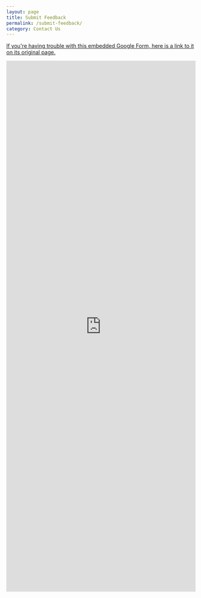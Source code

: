```yaml
---
layout: page
title: Submit Feedback
permalink: /submit-feedback/
category: Contact Us
---
```

[If you're having trouble with this embedded Google Form, here is a link to it on its original page.](https://docs.google.com/forms/d/e/1FAIpQLSdZxrmuLmTjA2JhlInqXLM6hJXbieCrUX9bIxFLUdOvLbfRHg/viewform)

<iframe src="https://docs.google.com/forms/d/e/1FAIpQLSdZxrmuLmTjA2JhlInqXLM6hJXbieCrUX9bIxFLUdOvLbfRHg/viewform?embedded=true" width="500" height="1405" frameborder="0" marginwidth="0" marginheight="0" data-mce-fragment="1"></iframe>